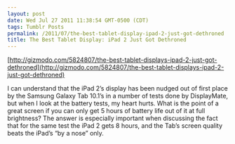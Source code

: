```yaml
---
layout: post
date: Wed Jul 27 2011 11:38:54 GMT-0500 (CDT)
tags: Tumblr Posts
permalink: /2011/07/the-best-tablet-display-ipad-2-just-got-dethroned
title: The Best Tablet Display: iPad 2 Just Got Dethroned
---
```


[http://gizmodo.com/5824807/the-best-tablet-displays-ipad-2-just-got-dethroned](http://gizmodo.com/5824807/the-best-tablet-displays-ipad-2-just-got-dethroned)

I can understand that the iPad 2’s display has been nudged out of first place by the Samsung Galaxy Tab 10.1’s in a number of tests done by DisplayMate, but when I look at the battery tests, my heart hurts. What is the point of a great screen if you can only get 5 hours of battery life out of it at full brightness? The answer is especially important when discussing the fact that for the same test the iPad 2 gets 8 hours, and the Tab’s screen quality beats the iPad’s “by a nose” only.
